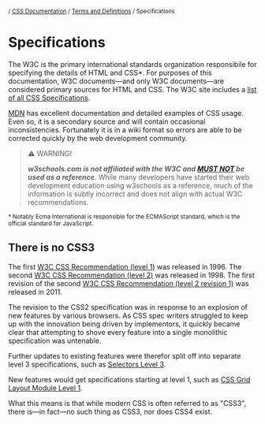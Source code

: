 <sub>/ [CSS Documentation](..) / [Terms and Definitions](.) / Specifications</sub>

# Specifications

The W3C is the primary international standards organization responsibile for specifying the details of HTML and CSS\*. For purposes of this documentation, W3C documents&mdash;and only W3C documents&mdash;are considered primary sources for HTML and CSS. The W3C site includes a [list of all CSS Specifications][all].

[MDN][mdn] has excellent documentation and detailed examples of CSS usage. Even so, it is a secondary source and will contain occasional inconsistencies. Fortunately it is in a wiki format so errors are able to be corrected quickly by the web development community.

> :warning: WARNING!
> 
> ***w3schools.com is not affiliated with the W3C and [MUST NOT][rfc2119] be used as a reference***. While many developers have started their web development education using w3schools as a reference, much of the information is subtly incorrect and does not align with actual W3C recommendations.

<sub>\* Notably Ecma International is responsible for the ECMAScript standard, which is the official standard for JavaScript.</sub>

## There is no CSS3

The first [W3C CSS Recommendation (level 1)][css1] was released in 1996. The second [W3C CSS Recommendation (level 2)][css2] was released in 1998. The first revision of the second [W3C CSS Recommendation (level 2 revision 1)][css21] was released in 2011.

The revision to the CSS2 specification was in response to an explosion of new features by various browsers. As CSS spec writers struggled to keep up with the innovation being driven by implementors, it quickly became clear that attempting to shove every feature into a single monolithic specification was untenable.

Further updates to existing features were therefor split off into separate level 3 specifications, such as [Selectors Level 3][css-selectors].

New features would get specifications starting at level 1, such as [CSS Grid Layout Module Level 1][css-grid].

What this means is that while modern CSS is often referred to as "CSS3", there is&mdash;in fact&mdash;no such thing as CSS3, nor does CSS4 exist.

[all]: https://www.w3.org/Style/CSS/specs.en.html
[css1]: https://www.w3.org/TR/CSS1/
[css2]: https://www.w3.org/TR/1998/REC-CSS2-19980512/
[css21]: https://www.w3.org/TR/CSS2/
[css-selectors]: https://www.w3.org/TR/selectors-3/
[css-grid]: https://www.w3.org/TR/css-grid-1/
[rfc2119]: https://www.ietf.org/rfc/rfc2119.txt
[mdn]: https://developer.mozilla.org/